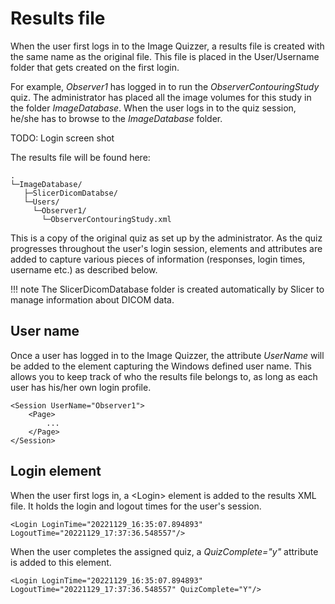 # Results file

When the user first logs in to the Image Quizzer, a results file is created with the same
name as the original file. This file is placed in the User/Username folder that gets created
on the first login.

For example, *Observer1* has logged in to run the *ObserverContouringStudy* quiz.
The administrator has placed all the image volumes for this study in the folder *ImageDatabase*.
When the user logs in to the quiz session, he/she has to browse to the *ImageDatabase* folder.

TODO: Login screen shot

The results file will be found here:

```
.
└─ImageDatabase/
   ├─SlicerDicomDatabse/
   └─Users/
     └─Observer1/
       └─ObserverContouringStudy.xml
```
	
This is a copy of the original quiz as set up by the administrator.
As the quiz progresses throughout the user's login session, elements and attributes
are added to capture various pieces of information (responses, login times, username etc.)
as described below.

!!! note
    The SlicerDicomDatabase folder is created automatically by Slicer to
	manage information about DICOM data.

## User name

Once a user has logged in to the Image Quizzer, the attribute _UserName_ will be added to the element
capturing the Windows defined user name. This allows you to keep track of who the
results file belongs to, as long as each user has his/her own login profile.

```
<Session UserName="Observer1">
	<Page>
		...
	</Page>
</Session>
```
## Login element

When the user first logs in, a <Login\> element is added to the results XML file.
It holds the login and logout times for the user's session. 

```
<Login LoginTime="20221129_16:35:07.894893" LogoutTime="20221129_17:37:36.548557"/>
``` 

When the user completes the assigned quiz, a *QuizComplete="y"* attribute is added to this element.

```
<Login LoginTime="20221129_16:35:07.894893" LogoutTime="20221129_17:37:36.548557" QuizComplete="Y"/>
``` 
